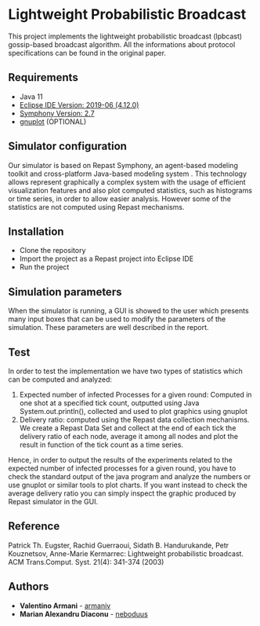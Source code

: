 # Lightweight Probabilistic Broadcast

This project implements the lightweight probabilistic broadcast (lpbcast) gossip-based broadcast algorithm. All the informations about protocol specifications can be found in the original paper.

## Requirements
* Java 11 
* [Eclipse IDE Version: 2019-06 (4.12.0)](https://www.eclipse.org/downloads/packages/release/2019-06)
* [Symphony Version: 2.7](https://repast.github.io/)
* [gnuplot](http://www.gnuplot.info/) (OPTIONAL)

## Simulator configuration
Our simulator is based on Repast Symphony, an agent-based modeling toolkit
and  cross-platform  Java-based  modeling  system .   This  technology  allows
represent graphically a complex system with the usage of efficient visualization
features and also plot computed statistics, such as histograms or time series, in
order to allow easier analysis. However some of the statistics are not computed using Repast mechanisms.

## Installation
* Clone the repository
* Import the project as a Repast project into Eclipse IDE
* Run the project

## Simulation parameters
When the simulator is running, a GUI is showed to the user which presents many input boxes that can be used to modify the parameters of the simulation. These parameters are well described in the report.


## Test
In order to test the implementation we have two types of statistics which can be computed and analyzed:
1. Expected number of infected Processes for a given round: Computed  in  one  shot  at  a  specified  tick  count,  outputted  using  Java System.out.println(), collected and used to plot graphics using gnuplot
2. Delivery ratio: computed using the Repast data collection mechanisms. We  create  a  Repast  Data  Set  and  collect  at  the  end  of  each  tick  the delivery ratio of each node, average it among all nodes and plot the result in function of the tick count as a time series.

Hence, in order to output the results of the experiments related to the expected number of infected processes for a given round, you have to check the standard output of the java program and analyze the numbers or use gnuplot or similar tools to plot charts.  If you want instead to check the average delivery ratio you can simply inspect the graphic produced by Repast simulator in the GUI.

## Reference

Patrick Th. Eugster, Rachid Guerraoui, Sidath B. Handurukande, Petr Kouznetsov, Anne-Marie Kermarrec: Lightweight probabilistic broadcast. ACM Trans.Comput. Syst. 21(4): 341-374 (2003)


## Authors

* **Valentino Armani** - [armaniv](https://github.com/armaniv)
* **Marian Alexandru Diaconu** - [neboduus](https://github.com/neboduus)
